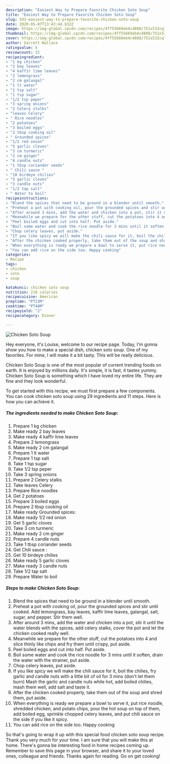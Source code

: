 ```yaml
---
description: "Easiest Way to Prepare Favorite Chicken Soto Soup"
title: "Easiest Way to Prepare Favorite Chicken Soto Soup"
slug: 593-easiest-way-to-prepare-favorite-chicken-soto-soup
date: 2020-05-07T13:43:44.632Z
image: https://img-global.cpcdn.com/recipes/4ff55669eb4c4888/751x532cq70/chicken-soto-soup-recipe-main-photo.jpg
thumbnail: https://img-global.cpcdn.com/recipes/4ff55669eb4c4888/751x532cq70/chicken-soto-soup-recipe-main-photo.jpg
cover: https://img-global.cpcdn.com/recipes/4ff55669eb4c4888/751x532cq70/chicken-soto-soup-recipe-main-photo.jpg
author: Garrett Wallace
ratingvalue: 5
reviewcount: 15
recipeingredient:
- "1 kg chicken"
- "2 bay leaves"
- "4 kaffir lime leaves"
- "2 lemongrass"
- "2 cm galangal"
- "1 lt water"
- "1 tsp salt"
- "1 tsp sugar"
- "1/2 tsp peper"
- "3 spring onions"
- "2 Celery stalks"
- "leaves Celery"
- " Rice noodles"
- "2 potatoes"
- "3 boiled eggs"
- "2 tbsp cooking oil"
- " Grounded spices"
- "1/2 red onion"
- "5 garlic cloves"
- "3 cm turmeric"
- "2 cm ginger"
- "4 candle nuts"
- "1 tbsp coriander seeds"
- " Chili sauce "
- "10 birdeye chilies"
- "5 garlic cloves"
- "3 candle nuts"
- "1/2 tap salt"
- " Water to boil"
recipeinstructions:
- "Blend the spices that need to be ground in a blender until smooth."
- "Preheat a pot with cooking oil, pour the grounded spices and stir until cooked. Add lemongrass, bay leaves, kaffir lime leaves, galangal, salt, sugar, and pepper. Stir them well."
- "After around 3 mins, add the water and chicken into a pot, stir it until the water blends with the spices, add celery stalks, cover the pot and let the chicken cooked really well."
- "Meanwhile we prepare for the other stuff, cut the potatoes into 4 and slice thinly like chips and fry them until crispy, put aside."
- "Peel boiled eggs and cut into half. Put aside."
- "Boil some water and cook the rice noodle for 3 mins until it soften, drain the water with the strainer, put aside."
- "Chop celery leaves, put aside."
- "If you like spicy we will make the chili sauce for it, boil the chilies, fry garlic and candle nuts with a little bit of oil for 3 mins (don&#39;t let them burn) Mash the garlic and candle nuts while hot, add boiled chilies, mash them well, add salt and taste it."
- "After the chicken cooked properly, take them out of the soup and shred them, put aside."
- "When everything is ready we prepare a bowl to serve it, put rice noodle, shredded chicken, and potato chips, pour the hot soup on top of them, add boiled egg, sprinkle chopped celery leaves, and put chili sauce on the side if you like it spicy."
- "You can add rice on the side too. Happy cooking"
categories:
- Recipe
tags:
- chicken
- soto
- soup

katakunci: chicken soto soup 
nutrition: 218 calories
recipecuisine: American
preptime: "PT23M"
cooktime: "PT48M"
recipeyield: "2"
recipecategory: Dinner

---
```



![Chicken Soto Soup](https://img-global.cpcdn.com/recipes/4ff55669eb4c4888/751x532cq70/chicken-soto-soup-recipe-main-photo.jpg)

Hey everyone, it's Louise, welcome to our recipe page. Today, I'm gonna show you how to make a special dish, chicken soto soup. One of my favorites. For mine, I will make it a bit tasty. This will be really delicious.

Chicken Soto Soup is one of the most popular of current trending foods on earth. It is enjoyed by millions daily. It's simple, it is fast, it tastes yummy. Chicken Soto Soup is something which I have loved my entire life. They are fine and they look wonderful.




To get started with this recipe, we must first prepare a few components. You can cook chicken soto soup using 29 ingredients and 11 steps. Here is how you can achieve it.

<!--inarticleads1-->

##### The ingredients needed to make Chicken Soto Soup:

1. Prepare 1 kg chicken
1. Make ready 2 bay leaves
1. Make ready 4 kaffir lime leaves
1. Prepare 2 lemongrass
1. Make ready 2 cm galangal
1. Prepare 1 lt water
1. Prepare 1 tsp salt
1. Take 1 tsp sugar
1. Take 1/2 tsp peper
1. Take 3 spring onions
1. Prepare 2 Celery stalks
1. Take leaves Celery
1. Prepare  Rice noodles
1. Get 2 potatoes
1. Prepare 3 boiled eggs
1. Prepare 2 tbsp cooking oil
1. Make ready  Grounded spices:
1. Make ready 1/2 red onion
1. Get 5 garlic cloves
1. Take 3 cm turmeric
1. Make ready 2 cm ginger
1. Prepare 4 candle nuts
1. Take 1 tbsp coriander seeds
1. Get  Chili sauce :
1. Get 10 birdeye chilies
1. Make ready 5 garlic cloves
1. Make ready 3 candle nuts
1. Take 1/2 tap salt
1. Prepare  Water to boil




<!--inarticleads2-->

##### Steps to make Chicken Soto Soup:

1. Blend the spices that need to be ground in a blender until smooth.
1. Preheat a pot with cooking oil, pour the grounded spices and stir until cooked. Add lemongrass, bay leaves, kaffir lime leaves, galangal, salt, sugar, and pepper. Stir them well.
1. After around 3 mins, add the water and chicken into a pot, stir it until the water blends with the spices, add celery stalks, cover the pot and let the chicken cooked really well.
1. Meanwhile we prepare for the other stuff, cut the potatoes into 4 and slice thinly like chips and fry them until crispy, put aside.
1. Peel boiled eggs and cut into half. Put aside.
1. Boil some water and cook the rice noodle for 3 mins until it soften, drain the water with the strainer, put aside.
1. Chop celery leaves, put aside.
1. If you like spicy we will make the chili sauce for it, boil the chilies, fry garlic and candle nuts with a little bit of oil for 3 mins (don&#39;t let them burn) Mash the garlic and candle nuts while hot, add boiled chilies, mash them well, add salt and taste it.
1. After the chicken cooked properly, take them out of the soup and shred them, put aside.
1. When everything is ready we prepare a bowl to serve it, put rice noodle, shredded chicken, and potato chips, pour the hot soup on top of them, add boiled egg, sprinkle chopped celery leaves, and put chili sauce on the side if you like it spicy.
1. You can add rice on the side too. Happy cooking




So that's going to wrap it up with this special food chicken soto soup recipe. Thank you very much for your time. I am sure that you will make this at home. There's gonna be interesting food in home recipes coming up. Remember to save this page in your browser, and share it to your loved ones, colleague and friends. Thanks again for reading. Go on get cooking!
